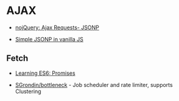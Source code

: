 # AJAX

- [nojQuery: Ajax Requests- JSONP](http://blog.garstasio.com/you-dont-need-jquery/ajax/#sending-and-receiving-json)

- [Simple JSONP in vanilla JS](https://gist.github.com/gf3/132080/110d1b68d7328d7bfe7e36617f7df85679a08968)

## Fetch

- [Learning ES6: Promises](https://www.eventbrite.com/engineering/learning-es6-promises/)

- [SGrondin/bottleneck](https://github.com/SGrondin/bottleneck) - Job scheduler and rate limiter, supports Clustering
